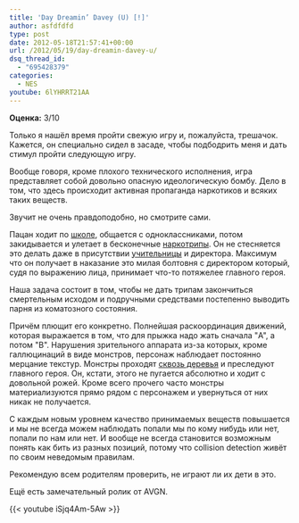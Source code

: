 ```yaml
---
title: 'Day Dreamin’ Davey (U) [!]'
author: asfdfdfd
type: post
date: 2012-05-18T21:57:41+00:00
url: /2012/05/19/day-dreamin-davey-u/
dsq_thread_id:
  - "695428379"
categories:
  - NES
youtube: 6lYHRRT21AA
---
```

**Оценка:** 3/10

Только я нашёл время пройти свежую игру и, пожалуйста, трешачок. Кажется, он специально сидел в засаде, чтобы подбодрить меня и дать стимул пройти следующую игру.

Вообще говоря, кроме плохого технического исполнения, игра представляет собой довольно опасную идеологическую бомбу. Дело в том, что здесь происходит активная пропаганда наркотиков и всяких таких веществ.

Звучит не очень правдоподобно, но смотрите сами. 

<!--more-->

Пацан ходит по [школе](https://www.youtube.com/watch?v=6lYHRRT21AA#t=7m8s), общается с одноклассниками, потом закидывается и улетает в бесконечные [наркотрипы](https://www.youtube.com/watch?v=6lYHRRT21AA#t=30m4s). Он не стесняется это делать даже в присутствии [учительницы](https://www.youtube.com/watch?v=6lYHRRT21AA#t=12m5s) и директора. Максимум что он получает в наказание это милая болтовня с директором который, судя по выражению лица, принимает что-то потяжелее главного героя.

Наша задача состоит в том, чтобы не дать трипам закончиться смертельным исходом и подручными средствами постепенно выводить парня из коматозного состояния.

Причём плющит его конкретно. Полнейшая раскоординация движений, которая выражается в том, что для прыжка надо жать сначала "A", а потом "B". Нарушения зрительного аппарата из-за которых, кроме галлюцинаций в виде монстров, персонаж наблюдает постоянно мерцание текстур. Монстры проходят [сквозь деревья](https://www.youtube.com/watch?v=6lYHRRT21AA#t=3m23s) и преследуют главного героя. Он, кстати, этого не пугается абсолютно и ходит с довольной рожей. Кроме всего прочего часто монстры материализуются прямо рядом с персонажем и увернуться от них никак не получается.

С каждым новым уровнем качество принимаемых веществ повышается и мы не всегда можем наблюдать попали мы по кому нибудь или нет, попали по нам или нет. И вообще не всегда становится возможным понять как бить из разных позиций, потому что collision detection живёт по своим неведомым правилам.

Рекомендую всем родителям проверить, не играют ли их дети в это.

Ещё есть замечательный ролик от AVGN.

{{< youtube iSjq4Am-5Aw >}}